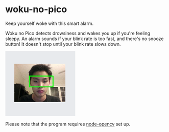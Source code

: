 # woku-no-pico
Keep yourself woke with this smart alarm.

Woku no Pico detects drowsiness and wakes you up if you're feeling sleepy. An alarm sounds if your blink rate is too fast, and there's no snooze button! It doesn't stop until your blink rate slows down.

![alt text](https://raw.githubusercontent.com/The-Real-Taylor-Swift/woku-no-pico/master/processed/processed.PNG)

Please note that the program requires [node-opencv](https://github.com/peterbraden/node-opencv) set up.
